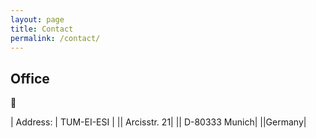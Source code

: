 ```yaml
---
layout: page
title: Contact
permalink: /contact/
---
```


<!-- ![alt text](/images/DSC_6872.jpg){:class="img-responsive"} -->
<!-- <img src="/images/DSC_6872.jpg" width="20%"> -->



## Office

<i class="fas fa-phone"></i>


| Address:      | TUM-EI-ESI |
|| Arcisstr. 21|
|| D-80333 Munich|
||Germany|